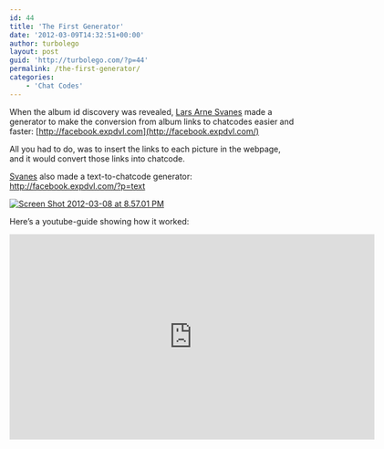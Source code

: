 ```yaml
---
id: 44
title: 'The First Generator'
date: '2012-03-09T14:32:51+00:00'
author: turbolego
layout: post
guid: 'http://turbolego.com/?p=44'
permalink: /the-first-generator/
categories:
    - 'Chat Codes'
---
```


When the album id discovery was revealed, [Lars Arne Svanes](http://www.facebook.com/Lanjelin.Svanes) made a generator to make the conversion from album links to chatcodes easier and faster: [http://facebook.expdvl.com](http://facebook.expdvl.com/)

All you had to do, was to insert the links to each picture in the webpage, and it would convert those links into chatcode.

[Svanes](http://www.facebook.com/Lanjelin.Svanes) also made a text-to-chatcode generator: <http://facebook.expdvl.com/?p=text>

[![](https://turbolego.com/wp-content/uploads/2012/03/Screen-Shot-2012-03-08-at-8.57.01-PM.png "Screen Shot 2012-03-08 at 8.57.01 PM")](http://facebook.expdvl.com/?p=text)

Here’s a youtube-guide showing how it worked:

<iframe allow="accelerometer; autoplay; clipboard-write; encrypted-media; gyroscope; picture-in-picture; web-share" allowfullscreen="" frameborder="0" height="360" loading="lazy" referrerpolicy="strict-origin-when-cross-origin" src="https://www.youtube.com/embed/kKLPQS4Pizc?start=3&feature=oembed" title="How to make a large facebook smiley jigsaw puzzle, FASTER" width="640"></iframe>